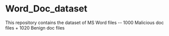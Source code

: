 # Word_Doc_dataset
This repository contains the dataset of MS Word files -- 1000 Malicious doc files + 1020 Benign doc files
